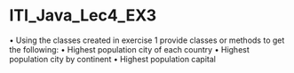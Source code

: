 # ITI_Java_Lec4_EX3

• Using the classes created in exercise 1 provide classes or methods
to get the following:
• Highest population city of each country
• Highest population city by continent
• Highest population capital

